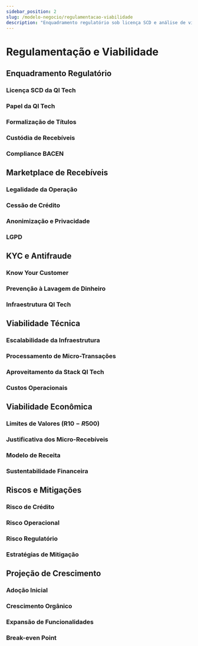 ```yaml
---
sidebar_position: 2
slug: /modelo-negocio/regulamentacao-viabilidade
description: "Enquadramento regulatório sob licença SCD e análise de viabilidade técnica/econômica"
---
```


# Regulamentação e Viabilidade

## Enquadramento Regulatório

### Licença SCD da QI Tech

### Papel da QI Tech

### Formalização de Títulos

### Custódia de Recebíveis

### Compliance BACEN

## Marketplace de Recebíveis

### Legalidade da Operação

### Cessão de Crédito

### Anonimização e Privacidade

### LGPD

## KYC e Antifraude

### Know Your Customer

### Prevenção à Lavagem de Dinheiro

### Infraestrutura QI Tech

## Viabilidade Técnica

### Escalabilidade da Infraestrutura

### Processamento de Micro-Transações

### Aproveitamento da Stack QI Tech

### Custos Operacionais

## Viabilidade Econômica

### Limites de Valores (R$10 - R$500)

### Justificativa dos Micro-Recebíveis

### Modelo de Receita

### Sustentabilidade Financeira

## Riscos e Mitigações

### Risco de Crédito

### Risco Operacional

### Risco Regulatório

### Estratégias de Mitigação

## Projeção de Crescimento

### Adoção Inicial

### Crescimento Orgânico

### Expansão de Funcionalidades

### Break-even Point
